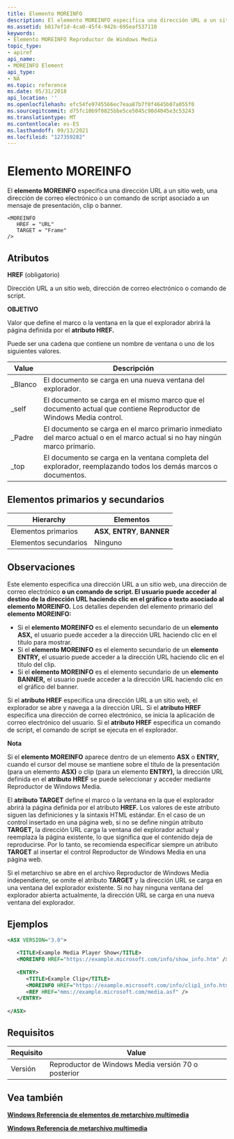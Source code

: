 ```yaml
---
title: Elemento MOREINFO
description: El elemento MOREINFO especifica una dirección URL a un sitio web, una dirección de correo electrónico o un comando de script asociado a un mensaje de presentación, clip o banner.
ms.assetid: b817ef1d-4ca0-45f4-942b-695eaf537110
keywords:
- Elemento MOREINFO Reproductor de Windows Media
topic_type:
- apiref
api_name:
- MOREINFO Element
api_type:
- NA
ms.topic: reference
ms.date: 05/31/2018
api_location: ''
ms.openlocfilehash: efc54fe9745566ec7eaa87b7f0f4645b07a055f0
ms.sourcegitcommit: d75fc10b9f0825bbe5ce5045c90d4045e3c53243
ms.translationtype: MT
ms.contentlocale: es-ES
ms.lasthandoff: 09/13/2021
ms.locfileid: "127359282"
---
```

# <a name="moreinfo-element"></a>Elemento MOREINFO

El **elemento MOREINFO** especifica una dirección URL a un sitio web, una dirección de correo electrónico o un comando de script asociado a un mensaje de presentación, clip o banner.

``` syntax
<MOREINFO
   HREF = "URL"
   TARGET = "Frame"
/>
```

## <a name="attributes"></a>Atributos

**HREF** (obligatorio)

Dirección URL a un sitio web, dirección de correo electrónico o comando de script.

**OBJETIVO**

Valor que define el marco o la ventana en la que el explorador abrirá la página definida por el **atributo HREF.**

Puede ser una cadena que contiene un nombre de ventana o uno de los siguientes valores.



| Value    | Descripción                                                                                                              |
|----------|--------------------------------------------------------------------------------------------------------------------------|
| \_Blanco  | El documento se carga en una nueva ventana del explorador.                                                                              |
| \_self   | El documento se carga en el mismo marco que el documento actual que contiene Reproductor de Windows Media control.                |
| \_Padre | El documento se carga en el marco primario inmediato del marco actual o en el marco actual si no hay ningún marco primario. |
| \_top    | El documento se carga en la ventana completa del explorador, reemplazando todos los demás marcos o documentos.                                  |



 

## <a name="parentchild-elements"></a>Elementos primarios y secundarios



| Hierarchy       | Elementos                       |
|-----------------|--------------------------------|
| Elementos primarios | **ASX**, **ENTRY**, **BANNER** |
| Elementos secundarios  | Ninguno                           |



 

## <a name="remarks"></a>Observaciones

Este elemento especifica una dirección URL a un sitio web, una dirección de correo electrónico **o un comando de script. El usuario puede acceder al destino de la dirección URL haciendo clic en el gráfico o texto asociado al elemento MOREINFO.** Los detalles dependen del elemento primario del **elemento MOREINFO:**

-   Si el **elemento MOREINFO** es el elemento secundario de un **elemento ASX,** el usuario puede acceder a la dirección URL haciendo clic en el título para mostrar.
-   Si el **elemento MOREINFO** es el elemento secundario de un **elemento ENTRY,** el usuario puede acceder a la dirección URL haciendo clic en el título del clip.
-   Si el **elemento MOREINFO** es el elemento secundario de un **elemento BANNER,** el usuario puede acceder a la dirección URL haciendo clic en el gráfico del banner.

Si el **atributo HREF** especifica una dirección URL a un sitio web, el explorador se abre y navega a la dirección URL. Si el **atributo HREF** especifica una dirección de correo electrónico, se inicia la aplicación de correo electrónico del usuario. Si el **atributo HREF** especifica un comando de script, el comando de script se ejecuta en el explorador.

**Nota**

Si el **elemento MOREINFO** aparece dentro de un elemento **ASX** o **ENTRY,** cuando el cursor del mouse se mantiene sobre el título de la presentación (para un elemento **ASX)** o clip (para un elemento **ENTRY),** la dirección URL definida en el **atributo HREF** se puede seleccionar y acceder mediante Reproductor de Windows Media.

El **atributo TARGET** define el marco o la ventana en la que el explorador abrirá la página definida por el atributo **HREF.** Los valores de este atributo siguen las definiciones y la sintaxis HTML estándar. En el caso de un control insertado en una página web, si no se define ningún atributo **TARGET,** la dirección URL carga la ventana del explorador actual y reemplaza la página existente, lo que significa que el contenido deja de reproducirse. Por lo tanto, se recomienda especificar siempre un atributo **TARGET** al insertar el control Reproductor de Windows Media en una página web.

Si el metarchivo se abre en el archivo Reproductor de Windows Media independiente, se omite el atributo **TARGET** y la dirección URL se carga en una ventana del explorador existente. Si no hay ninguna ventana del explorador abierta actualmente, la dirección URL se carga en una nueva ventana del explorador.

## <a name="examples"></a>Ejemplos


```XML
<ASX VERSION="3.0">

   <TITLE>Example Media Player Show</TITLE>
   <MOREINFO HREF="https://example.microsoft.com/info/show_info.htm" />
   
   <ENTRY>
      <TITLE>Example Clip</TITLE>
      <MOREINFO HREF="https://example.microsoft.com/info/clip1_info.htm" />
      <REF HREF="mms://example.microsoft.com/media.asf" />
   </ENTRY>
   
</ASX>

```



## <a name="requirements"></a>Requisitos



| Requisito | Value |
|--------------------|-----------------------------------------------------|
| Versión<br/> | Reproductor de Windows Media versión 70 o posterior<br/> |



## <a name="see-also"></a>Vea también

<dl> <dt>

[**Windows Referencia de elementos de metarchivo multimedia**](windows-media-metafile-elements-reference.md)
</dt> <dt>

[**Windows Referencia de metarchivo multimedia**](windows-media-metafile-reference.md)
</dt> </dl>

 

 






